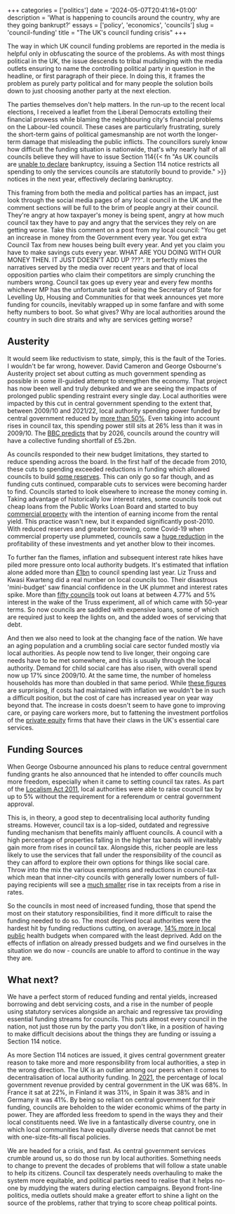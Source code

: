 +++
categories = ['politics']
date = '2024-05-07T20:41:16+01:00'
description = 'What is happening to councils around the country, why are they going bankrupt?'
essays = ['policy', 'economics', 'councils']
slug = 'council-funding'
title = "The UK's council funding crisis"
+++

The way in which UK council funding problems are reported in the media is helpful only in obfuscating the source of the problems. As with most things political in the UK, the issue descends to tribal mudslinging with the media outlets ensuring to name the controlling political party in question in the headline, or first paragraph of their piece. In doing this, it frames the problem as purely party political and for many people the solution boils down to just choosing another party at the next election.

The parties themselves don't help matters. In the run-up to the recent local elections, I received a leaflet from the Liberal Democrats extolling their financial prowess while blaming the neighbouring city's financial problems on the Labour-led council. These cases are particularly frustrating, surely the short-term gains of political gamesmanship are not worth the longer-term damage that misleading the public inflicts. The councillors surely know how difficult the funding situation is nationwide, that's why nearly half of all councils believe they will have to issue Section 114{{< fn "As UK councils are [unable to declare](https://commonslibrary.parliament.uk/what-happens-if-a-council-goes-bankrupt/) bankruptcy, issuing a Section 114 notice restricts all spending to only the services councils are statutorily bound to provide." >}} notices in the next year, effectively declaring bankruptcy.

This framing from both the media and political parties has an impact, just look through the social media pages of any local council in the UK and the comment sections will be full to the brim of people angry at their council. They're angry at how taxpayer's money is being spent, angry at how much council tax they have to pay and angry that the services they rely on are getting worse. Take this comment on a post from my local council: "You get an increase in money from the Government every year. You get extra Council Tax from new houses being built every year. And yet you claim you have to make savings cuts every year. WHAT ARE YOU DOING WITH OUR MONEY THEN. IT JUST DOESN'T ADD UP ???". It perfectly mixes the narratives served by the media over recent years and that of local opposition parties who claim their competitors are simply crunching the numbers wrong. Council tax goes up every year and every few months whichever MP has the unfortunate task of being the Secretary of State for Levelling Up, Housing and Communities for that week announces yet more funding for councils, inevitably wrapped up in some fanfare and with some hefty numbers to boot. So what gives? Why are local authorities around the country in such dire straits and why are services getting worse?

## Austerity
It would seem like reductivism to state, simply, this is the fault of the Tories. I wouldn't be far wrong, however. David Cameron and George Osbourne's Austerity project set about cutting as much government spending as possible in some ill-guided attempt to strengthen the economy. That project has now been well and truly debunked and we are seeing the impacts of prolonged public spending restraint every single day. Local authorities were impacted by this cut in central government spending to the extent that, between 2009/10 and 2021/22, local authority spending power funded by central government reduced by [more than 50%](https://www.nao.org.uk/wp-content/uploads/2021/11/The-local-government-finance-system-in-England-overview-and-challenges.pdf). Even taking into account rises in council tax, this spending power still sits at 26% less than it was in 2009/10. The [BBC predicts](https://www.bbc.co.uk/news/uk-66428191) that by 2026, councils around the country will have a collective funding shortfall of £5.2bn.

As councils responded to their new budget limitations, they started to reduce spending across the board. In the first half of the decade from 2010, these cuts to spending exceeded reductions in funding which allowed councils to build [some reserves](https://data.parliament.uk/writtenevidence/committeeevidence.svc/evidencedocument/housing-communities-and-local-government-committee/local-government-finance-and-the-2019-spending-review/written/99949.html). This can only go so far though, and as funding cuts continued, comparable cuts to services were becoming harder to find. Councils started to look elsewhere to increase the money coming in. Taking advantage of historically low interest rates, some councils took out cheap loans from the Public Works Loan Board and started to buy [commercial property](https://researchbriefings.files.parliament.uk/documents/CBP-8142/CBP-8142.pdf) with the intention of earning income from the rental yield. This practice wasn't new, but it expanded significantly post-2010. With reduced reserves and greater borrowing, come Covid-19 when commercial property use plummeted, councils saw a [huge reduction](https://www.theguardian.com/society/2020/jul/13/english-councils-rely-heavily-commercial-investments) in the profitability of these investments and yet another blow to their incomes.

To further fan the flames, inflation and subsequent interest rate hikes have piled more pressure onto local authority budgets. It's estimated that inflation alone added more than [£1bn](https://www.localgov.co.uk/Inflation-sees-councils-shortfall-climb-by-1bn/58194) to council spending last year. Liz Truss and Kwasi Kwarteng did a real number on local councils too. Their disastrous 'mini-budget' saw financial confidence in the UK plummet and interest rates spike. More than [fifty councils](https://www.theguardian.com/society/2024/feb/10/disastrous-truss-budget-forced-uk-councils-to-take-out-massive-loans-at-high-interest-rates?ref=mc.news) took out loans at between 4.77% and 5% interest in the wake of the Truss experiment, all of which came with 50-year terms. So now councils are saddled with expensive loans, some of which are required just to keep the lights on, and the added woes of servicing that debt.

And then we also need to look at the changing face of the nation. We have an aging population and a crumbling social care sector funded mostly via local authorities. As people now tend to live longer, their ongoing care needs have to be met somewhere, and this is usually through the local authority. Demand for child social care has also risen, with overall spend now up 17% since 2009/10. At the same time, the number of homeless households has more than doubled in that same period. While [these figures](https://www.nao.org.uk/wp-content/uploads/2021/11/The-local-government-finance-system-in-England-overview-and-challenges.pdf) are surprising, if costs had maintained with inflation we wouldn't be in such a difficult position, but the cost of care has increased year on year way beyond that. The increase in costs doesn't seem to have gone to improving care, or paying care workers more, but to fattening the investment portfolios of the [private equity](https://www.bbc.co.uk/news/uk-59504521) firms that have their claws in the UK's essential care services.

## Funding Sources
When George Osbourne announced his plans to reduce central government funding grants he also announced that he intended to offer councils much more freedom, especially when it came to setting council tax rates. As part of the [Localism Act 2011](https://www.legislation.gov.uk/ukpga/2011/20/contents/enacted), local authorities were able to raise council tax by up to 5% without the requirement for a referendum or central government approval.

This is, in theory, a good step to decentralising local authority funding streams. However, council tax is a lop-sided, outdated and regressive funding mechanism that benefits mainly affluent councils. A council with a high percentage of properties falling in the higher tax bands will inevitably gain more from rises in council tax. Alongside this, richer people are less likely to use the services that fall under the responsibility of the council as they can afford to explore their own options for things like social care. Throw into the mix the various exemptions and reductions in council-tax which mean that inner-city councils with generally lower numbers of full-paying recipients will see a [much smaller](https://ifs.org.uk/sites/default/files/output_url_files/7-What%2525E2%252580%252599s-happened-and-what%2525E2%252580%252599s-next-for-councils-.pdf) rise in tax receipts from a rise in rates.

So the councils in most need of increased funding, those that spend the most on their statutory responsibilities, find it more difficult to raise the funding needed to do so. The most deprived local authorities were the hardest hit by funding reductions cutting, on average, [14% more in local public](https://manchesteruniversitypress.co.uk/9781526173713/) health budgets when compared with the least deprived. Add on the effects of inflation on already pressed budgets and we find ourselves in the situation we do now - councils are unable to afford to continue in the way they are.

## What next?
We have a perfect storm of reduced funding and rental yields, increased borrowing and debt servicing costs, and a rise in the number of people using statutory services alongside an archaic and regressive tax providing essential funding streams for councils. This puts almost every council in the nation, not just those run by the party you don't like, in a position of having to make difficult decisions about the things they are funding or issuing a Section 114 notice.

As more Section 114 notices are issued, it gives central government greater reason to take more and more responsibility from local authorities, a step in the wrong direction. The UK is an outlier among our peers when it comes to decentralisation of local authority funding. In [2021](https://www.kdz.eu/en/news/blog/european-local-government-finances-and-local-autonomy), the percentage of local government revenue provided by central government in the UK was 68%. In France it sat at 22%, in Finland it was 31%, in Spain it was 38% and in Germany it was 41%. By being so reliant on central government for their funding, councils are beholden to the wider economic whims of the party in power. They are afforded less freedom to spend in the ways they and their local constituents need. We live in a fantastically diverse country, one in which local communities have equally diverse needs that cannot be met with one-size-fits-all fiscal policies.

We are headed for a crisis, and fast. As central government services crumble around us, so do those run by local authorities. Something needs to change to prevent the decades of problems that will follow a state unable to help its citizens. Council tax desperately needs overhauling to make the system more equitable, and political parties need to realise that it helps no-one by muddying the waters during election campaigns. Beyond front-line politics, media outlets should make a greater effort to shine a light on the source of the problems, rather that trying to score cheap political points.
